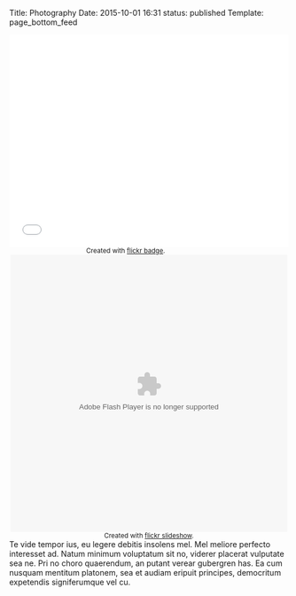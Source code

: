 Title: Photography
Date: 2015-10-01 16:31
status: published
Template: page_bottom_feed


<div style='position: relative; padding-bottom: 76%; height: 0; overflow: hidden;'><iframe id='iframe' src='//flickrit.com/slideshowholder.php?height=75&size=big&userId=46449570@N08&click=true&caption=true&credit=1&trans=1&thumbnails=1&transition=0&layoutType=responsive&sort=0' scrolling='no' frameborder='0'style='width:100%; height:100%; position: absolute; top:0; left:0;' ></iframe></div>

<style type="text/css">
.flickr_badge_image {margin:0px;display:inline;}
.flickr_badge_image img {border: 1px solid #666666 !important; padding:1px; margin:2px;}
#flickr_badge_wrapper {width:420px;text-align:left}
</style><div id="flickr_badge_wrapper"><script type="text/javascript" src="http://www.flickr.com/badge_code_v2.gne?count=10&display=latest&size=t&layout=x&source=user&user=46449570@N08"></script><center><small>Created with <a href="http://www.flickrbadge.com">flickr badge</a>.</small></center></div>

<div style="width:500px;height:500px;text-align:center;margin:auto;" ><object width="500" height="500" classid="clsid:d27cdb6e-ae6d-11cf-96b8-444553540000"  codebase="http://download.macromedia.com/pub/shockwave/cabs/flash/swflash.cab#version=6,0,40,0"> <param name="flashvars" value="offsite=true&amp;lang=en-us&amp;page_show_url=%2Fphotos%2Fdoug_from_the_uk%2Fshow&amp;page_show_back_url=%2Fphotos%2Fdoug_from_the_uk%2F&amp;user_id=46449570@N08" /> <param name="allowFullScreen" value="true" /> <param name="src" value="https://www.flickr.com/apps/slideshow/show.swf?v=71649" /> <embed width="500" height="500" type="application/x-shockwave-flash" src="https://www.flickr.com/apps/slideshow/show.swf?v=71649" flashvars="offsite=true&amp;lang=en-us&amp;page_show_url=%2Fphotos%2Fdoug_from_the_uk%2Fshow&amp;page_show_back_url=%2Fphotos%2Fdoug_from_the_uk%2F&amp;user_id=46449570@N08" allowFullScreen="true" /> </object><br /><small>Created with <a href="http://www.flickrslideshow.com">flickr slideshow</a>.</small></div>



Te vide tempor ius, eu legere debitis insolens mel. Mel meliore perfecto interesset ad. Natum minimum voluptatum sit no, viderer placerat vulputate sea ne. Pri no choro quaerendum, an putant verear gubergren has. Ea cum nusquam mentitum platonem, sea et audiam eripuit principes, democritum expetendis signiferumque vel cu.
